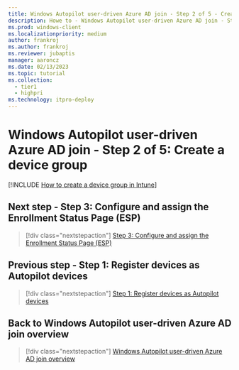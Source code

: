 ```yaml
---
title: Windows Autopilot user-driven Azure AD join - Step 2 of 5 - Create a device group
description: Howe to - Windows Autopilot user-driven Azure AD join - Step 2 of 5 - Create a device group.
ms.prod: windows-client
ms.localizationpriority: medium
author: frankroj
ms.author: frankroj
ms.reviewer: jubaptis
manager: aaroncz
ms.date: 02/13/2023
ms.topic: tutorial
ms.collection: 
  - tier1
  - highpri
ms.technology: itpro-deploy
---
```


# Windows Autopilot user-driven Azure AD join - Step 2 of 5: Create a device group

[!INCLUDE [How to create a device group in Intune](includes/create-device-group.md)]

## Next step - Step 3: Configure and assign the Enrollment Status Page (ESP)

> [!div class="nextstepaction"]
> [Step 3: Configure and assign the Enrollment Status Page (ESP)](autopilot-user-driven-aadj-3-configure-and-assign-esp.md)

## Previous step - Step 1: Register devices as Autopilot devices

> [!div class="nextstepaction"]
> [Step 1: Register devices as Autopilot devices](autopilot-user-driven-aadj-1-register-device.md)

## Back to Windows Autopilot user-driven Azure AD join overview

> [!div class="nextstepaction"]
> [Windows Autopilot user-driven Azure AD join overview](autopilot-user-driven-aadj-workflow.md)
